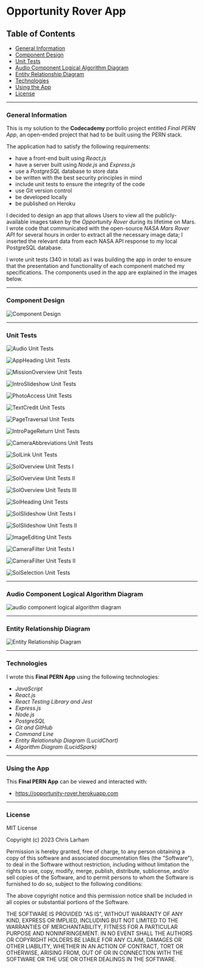 # Opportunity Rover App

## Table of Contents

* [General Information](#general-information)
* [Component Design](#component-design)
* [Unit Tests](#unit-tests)
* [Audio Component Logical Algorithm Diagram](#audio-component-logical-algorithm-diagram)
* [Entity Relationship Diagram](#entity-relationship-diagram)
* [Technologies](#technologies)
* [Using the App](#using-the-app)
* [License](#license)

***

### General Information

This is my solution to the **Codecademy** portfolio project entitled *Final PERN App*, an open-ended project that had to be built 
using the PERN stack. 

The application had to satisfy the following requirements:

- have a front-end built using <em>React.js</em>
- have a server built using <em>Node.js</em> and <em>Express.js</em>
- use a <em>PostgreSQL</em> database to store data
- be written with the best security principles in mind
- include unit tests to ensure the integrity of the code
- use Git version control
- be developed locally 
- be published on Heroku

I decided to design an app that allows Users to view all the publicly-available images taken by the <em>Opportunity Rover</em> during its 
lifetime on Mars.  I wrote code that communicated with the open-source <em>NASA Mars Rover API</em> for several hours in order to extract 
all the necessary image data; I inserted the relevant data from each NASA API response to my local PostgreSQL database.

I wrote unit tests (340 in total) as I was building the app in order to ensure that the presentation and functionality of each component 
matched my specifications.  The components used in the app are explained in the images below.

***

### Component Design

![Component Design][Component Design]

[Component Design]: diagrams/Opportunity_App_Components.png

***

### Unit Tests

![Audio Unit Tests][Audio Unit Tests]

[Audio Unit Tests]: diagrams/Audio_Unit_Tests.PNG

![AppHeading Unit Tests][AppHeading Unit Tests]

[AppHeading Unit Tests]: diagrams/AppHeading_Unit_Tests.PNG

![MissionOverview Unit Tests][MissionOverview Unit Tests]

[MissionOverview Unit Tests]: diagrams/MissionOverview_Unit_Tests.PNG

![IntroSlideshow Unit Tests][IntroSlideshow Unit Tests]

[IntroSlideshow Unit Tests]: diagrams/IntroSlideshow_Unit_Tests.PNG

![PhotoAccess Unit Tests][PhotoAccess Unit Tests]

[PhotoAccess Unit Tests]: diagrams/PhotoAccess_Unit_Tests.PNG

![TextCredit Unit Tests][TextCredit Unit Tests]

[TextCredit Unit Tests]: diagrams/TextCredit_Unit_Tests.PNG

![PageTraversal Unit Tests][PageTraversal Unit Tests]

[PageTraversal Unit Tests]: diagrams/PageTraversal_Unit_Tests.PNG

![IntroPageReturn Unit Tests][IntroPageReturn Unit Tests]

[IntroPageReturn Unit Tests]: diagrams/IntroPageReturn_Unit_Tests.PNG

![CameraAbbreviations Unit Tests][CameraAbbreviations Unit Tests]

[CameraAbbreviations Unit Tests]: diagrams/CameraAbbreviations_Unit_Tests.PNG

![SolLink Unit Tests][SolLink Unit Tests]

[SolLink Unit Tests]: diagrams/SolLink_Unit_Tests.PNG

![SolOverview Unit Tests I][SolOverview Unit Tests I]

[SolOverview Unit Tests I]: diagrams/SolOverview_Unit_Tests_I.PNG

![SolOverview Unit Tests II][SolOverview Unit Tests II]

[SolOverview Unit Tests II]: diagrams/SolOverview_Unit_Tests_II.PNG

![SolOverview Unit Tests III][SolOverview Unit Tests III]

[SolOverview Unit Tests III]: diagrams/SolOverview_Unit_Tests_III.PNG

![SolHeading Unit Tests][SolHeading Unit Tests]

[SolHeading Unit Tests]: diagrams/SolHeading_Unit_Tests.PNG

![SolSlideshow Unit Tests I][SolSlideshow Unit Tests I]

[SolSlideshow Unit Tests I]: diagrams/SolSlideshow_Unit_Tests_I.PNG

![SolSlideshow Unit Tests II][SolSlideshow Unit Tests II]

[SolSlideshow Unit Tests II]: diagrams/SolSlideshow_Unit_Tests_II.PNG

![ImageEditing Unit Tests][ImageEditing Unit Tests]

[ImageEditing Unit Tests]: diagrams/ImageEditing_Unit_Tests.PNG

![CameraFilter Unit Tests I][CameraFilter Unit Tests I]

[CameraFilter Unit Tests I]: diagrams/CameraFilter_Unit_Tests_I.PNG

![CameraFilter Unit Tests II][CameraFilter Unit Tests II]

[CameraFilter Unit Tests II]: diagrams/CameraFilter_Unit_Tests_II.PNG

![SolSelection Unit Tests][SolSelection Unit Tests]

[SolSelection Unit Tests]: diagrams/SolSelection_Unit_Tests.PNG

***

### Audio Component Logical Algorithm Diagram

![audio component logical algorithm diagram][audio component logical algorithm diagram]

[audio component logical algorithm diagram]: diagrams/audio_component_logic.png
***

### Entity Relationship Diagram

![Entity Relationship Diagram][entity relationship diagram]

[entity relationship diagram]: diagrams/Opportunity_Rover_Database_Tables.png

***

### Technologies
  
I wrote this **Final PERN App** using the following technologies:

- *JavaScript*
- *React.js*
- *React Testing Library and Jest*
- *Express.js*
- *Node.js* 
- *PostgreSQL* 
- *Git and GitHub*
- *Command Line*
- *Entity Relationship Diagram (LucidChart)*
- *Algorithm Diagram (LucidSpark)*  
***

### Using the App

This **Final PERN App** can be viewed and interacted with:

- https://opportunity-rover.herokuapp.com

***

### License

MIT License

Copyright (c) 2023 Chris Larham

Permission is hereby granted, free of charge, to any person obtaining a copy of this software and associated documentation files (the "Software"), to deal in the Software without restriction, including without limitation the rights to use, copy, modify, merge, publish, distribute, sublicense, and/or sell copies of the Software, and to permit persons to whom the Software is furnished to do so, subject to the following conditions:

The above copyright notice and this permission notice shall be included in all copies or substantial portions of the Software.

THE SOFTWARE IS PROVIDED "AS IS", WITHOUT WARRANTY OF ANY KIND, EXPRESS OR IMPLIED, INCLUDING BUT NOT LIMITED TO THE WARRANTIES OF MERCHANTABILITY, FITNESS FOR A PARTICULAR PURPOSE AND NONINFRINGEMENT. IN NO EVENT SHALL THE AUTHORS OR COPYRIGHT HOLDERS BE LIABLE FOR ANY CLAIM, DAMAGES OR OTHER LIABILITY, WHETHER IN AN ACTION OF CONTRACT, TORT OR OTHERWISE, ARISING FROM, OUT OF OR IN CONNECTION WITH THE SOFTWARE OR THE USE OR OTHER DEALINGS IN THE SOFTWARE.

